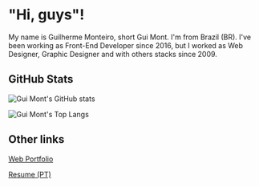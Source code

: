 # "Hi, guys"!

My name is Guilherme Monteiro, short Gui Mont. I'm from Brazil (BR). I've been working as Front-End Developer since 2016, but I worked as Web Designer, Graphic Designer and with others stacks since 2009.  


## GitHub Stats
![Gui Mont's GitHub stats](https://github-readme-stats.vercel.app/api?username=guimontme&show_icons=true&theme=dark)

![Gui Mont's Top Langs](https://github-readme-stats.vercel.app/api/top-langs/?username=guimontme&layout=compact&theme=dark)

## Other links
<a href="https://www.notion.so/guimontme/Web-Portfolio-cd293043a75a43a290e18b3842cc1556" target="_blank">Web Portfolio</a>

<a href="https://guimontme.github.io/guimontme/curriculo.html" target="_blank">Resume (PT)</a>
